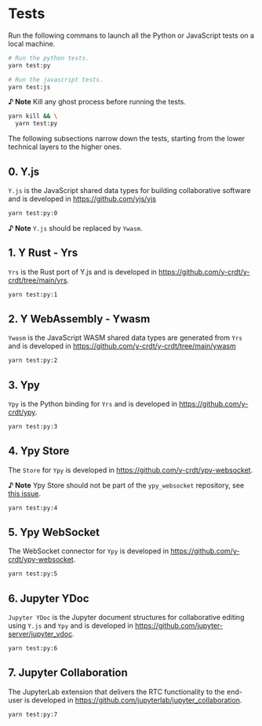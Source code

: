 # Tests

Run the following commans to launch all the Python or JavaScript tests on a local machine.

```bash
# Run the python tests.
yarn test:py
```

```bash
# Run the javascript tests.
yarn test:js
```

**♪ Note** Kill any ghost process before running the tests.

```bash
yarn kill && \
  yarn test:py
```

The following subsections narrow down the tests, starting from the lower technical layers to the higher ones.

## 0. Y.js

`Y.js` is the JavaScript shared data types for building collaborative software and is developed in https://github.com/yjs/yjs

```bash
yarn test:py:0
```

**♪ Note** `Y.js` should be replaced by `Ywasm`.

## 1. Y Rust - Yrs

`Yrs` is the Rust port of Y.js and is developed in https://github.com/y-crdt/y-crdt/tree/main/yrs.

```bash
yarn test:py:1
```

## 2. Y WebAssembly - Ywasm

`Ywasm` is the JavaScript WASM shared data types are generated from `Yrs` and is developed in https://github.com/y-crdt/y-crdt/tree/main/ywasm

```bash
yarn test:py:2
```

## 3. Ypy

`Ypy` is the Python binding for `Yrs` and is developed in https://github.com/y-crdt/ypy.

```bash
yarn test:py:3
```

## 4. Ypy Store

The `Store` for `Ypy` is developed in https://github.com/y-crdt/ypy-websocket.

**♪ Note** Ypy Store should not be part of the `ypy_websocket` repository, see [this issue](https://github.com/y-crdt/ypy-websocket/issues/19).

```bash
yarn test:py:4
```

## 5. Ypy WebSocket

The WebSocket connector for `Ypy` is developed in https://github.com/y-crdt/ypy-websocket.

```bash
yarn test:py:5
```

## 6. Jupyter YDoc

`Jupyter YDoc` is the Jupyter document structures for collaborative editing using `Y.js` and `Ypy` and is developed in https://github.com/jupyter-server/jupyter_ydoc.

```bash
yarn test:py:6
```

## 7. Jupyter Collaboration

The JupyterLab extension that delivers the RTC functionality to the end-user is developed in https://github.com/jupyterlab/jupyter_collaboration.

```bash
yarn test:py:7
```
